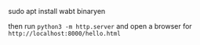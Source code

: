 sudo apt install wabt binaryen


then 
run `python3 -m http.server` and open a browser for `http://localhost:8000/hello.html`